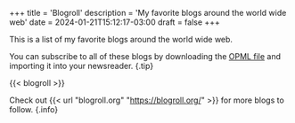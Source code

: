 +++
title = 'Blogroll'
description = 'My favorite blogs around the world wide web'
date = 2024-01-21T15:12:17-03:00
draft = false
+++

This is a list of my favorite blogs around the world wide web.

You can subscribe to all of these blogs by downloading the <a href="/blogroll.opml" download="blogroll.opml">OPML file</a> and importing it into your newsreader.
{.tip}

{{< blogroll >}}

Check out {{< url "blogroll.org" "https://blogroll.org/" >}} for more blogs to follow.
{.info}